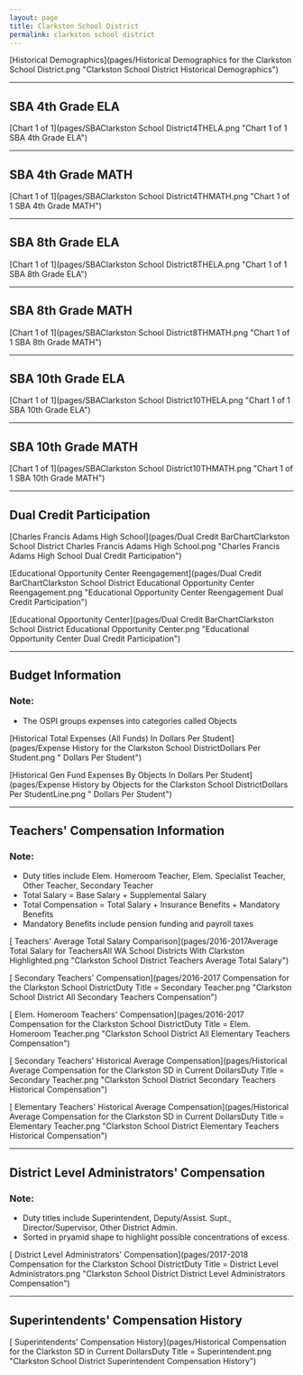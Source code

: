 ```yaml
---
layout: page
title: Clarkston School District
permalink: clarkston school district
---
```



[Historical Demographics](pages/Historical Demographics for the Clarkston School District.png "Clarkston School District Historical Demographics")

___

## SBA 4th Grade ELA

[Chart 1 of 1](pages/SBAClarkston School District4THELA.png "Chart 1 of 1 SBA 4th Grade ELA")


___

## SBA 4th Grade MATH

[Chart 1 of 1](pages/SBAClarkston School District4THMATH.png "Chart 1 of 1 SBA 4th Grade MATH")


___

## SBA 8th Grade ELA

[Chart 1 of 1](pages/SBAClarkston School District8THELA.png "Chart 1 of 1 SBA 8th Grade ELA")


___

## SBA 8th Grade MATH

[Chart 1 of 1](pages/SBAClarkston School District8THMATH.png "Chart 1 of 1 SBA 8th Grade MATH")


___

## SBA 10th Grade ELA

[Chart 1 of 1](pages/SBAClarkston School District10THELA.png "Chart 1 of 1 SBA 10th Grade ELA")


___

## SBA 10th Grade MATH

[Chart 1 of 1](pages/SBAClarkston School District10THMATH.png "Chart 1 of 1 SBA 10th Grade MATH")


___

## Dual Credit Participation

[Charles Francis Adams High School](pages/Dual Credit BarChartClarkston School District Charles Francis Adams High School.png "Charles Francis Adams High School Dual Credit Participation")

[Educational Opportunity Center Reengagement](pages/Dual Credit BarChartClarkston School District Educational Opportunity Center Reengagement.png "Educational Opportunity Center Reengagement Dual Credit Participation")

[Educational Opportunity Center](pages/Dual Credit BarChartClarkston School District Educational Opportunity Center.png "Educational Opportunity Center Dual Credit Participation")


___

## Budget Information
### Note:
- The OSPI groups expenses into categories called Objects

[Historical Total Expenses (All Funds) In Dollars Per Student](pages/Expense History for the Clarkston School DistrictDollars Per Student.png " Dollars Per Student")

[Historical Gen Fund Expenses By Objects In Dollars Per Student](pages/Expense History by Objects for the Clarkston School DistrictDollars Per StudentLine.png " Dollars Per Student")


___

## Teachers' Compensation Information
### Note:
- Duty titles include Elem. Homeroom Teacher, Elem. Specialist Teacher, Other Teacher, Secondary Teacher
- Total Salary = Base Salary + Supplemental Salary
- Total Compensation = Total Salary + Insurance Benefits + Mandatory Benefits
- Mandatory Benefits include pension funding and payroll taxes

[ Teachers' Average Total Salary Comparison](pages/2016-2017Average Total Salary for TeachersAll WA School Districts With Clarkston Highlighted.png "Clarkston School District Teachers Average Total Salary")

[ Secondary Teachers' Compensation](pages/2016-2017 Compensation for the Clarkston School DistrictDuty Title = Secondary Teacher.png "Clarkston School District All Secondary Teachers Compensation")

[ Elem. Homeroom Teachers' Compensation](pages/2016-2017 Compensation for the Clarkston School DistrictDuty Title = Elem. Homeroom Teacher.png "Clarkston School District All Elementary Teachers Compensation")

[ Secondary Teachers' Historical Average Compensation](pages/Historical Average Compensation for the Clarkston SD in Current DollarsDuty Title = Secondary Teacher.png "Clarkston School District Secondary Teachers Historical Compensation")

[ Elementary Teachers' Historical Average Compensation](pages/Historical Average Compensation for the Clarkston SD in Current DollarsDuty Title = Elementary Teacher.png "Clarkston School District Elementary Teachers Historical Compensation")


___

## District Level Administrators' Compensation

### Note:
- Duty titles include Superintendent, Deputy/Assist. Supt., Director/Supervisor, Other District Admin.
- Sorted in pryamid shape to highlight possible concentrations of excess.

[ District Level Administrators' Compensation](pages/2017-2018 Compensation for the Clarkston School DistrictDuty Title = District Level Administrators.png "Clarkston School District District Level Administrators Compensation")


___

## Superintendents' Compensation History

[ Superintendents' Compensation History](pages/Historical Compensation for the Clarkston SD in Current DollarsDuty Title = Superintendent.png "Clarkston School District Superintendent Compensation History")

